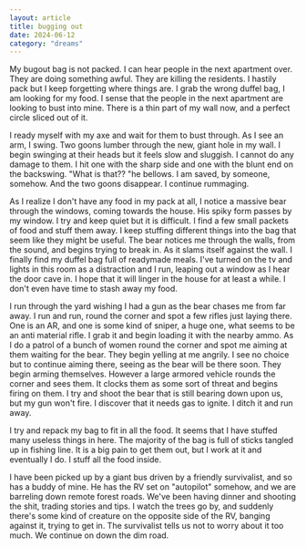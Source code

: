 ```yaml
---
layout: article
title: bugging out
date: 2024-06-12
category: "dreams"
---
```



My bugout bag is not packed. I can hear people in the next apartment over. They are doing something awful. They are killing the residents. 
I hastily pack but I keep forgetting where things are. I grab the wrong duffel bag, I am looking for my food. I sense that the people in the next apartment are looking to bust into mine. There is a thin part of my wall now, and a perfect circle sliced out of it.

I ready myself with my axe and wait for them to bust through. As I see an arm, I swing. Two goons lumber through the new, giant hole in my wall. I begin swinging at their heads but it feels slow and sluggish. I cannot do any damage to them. I hit one with the sharp side and one with the blunt end on the backswing. "What is that?? "he bellows. 
I am saved, by someone, somehow. And the two goons disappear. I continue rummaging.

As I realize I don't have any food in my pack at all, I notice a massive bear through the windows, coming towards the house. His spiky form passes by my window. I try and keep quiet but it is difficult. I find a few small packets of food and stuff them away. I keep stuffing different things into the bag that seem like they might be useful. The bear notices me through the walls, from the sound, and begins trying to break in. 
As it slams itself against the wall. I finally find my duffel bag full of readymade meals. I've turned on the tv and lights in this room as a distraction and I run, leaping out a window as I hear the door cave in. I hope that it will linger in the house for at least a while. I don't even have time to stash away my food.

I run through the yard wishing I had a gun as the bear chases me from far away. 
I run and run, round the corner and spot a few rifles just laying there. One is an AR, and one is some kind of sniper, a huge one, what seems to be an anti material rifle. I grab it and begin loading it with the nearby ammo. As I do a patrol of a bunch of women round the corner and spot me aiming at them waiting for the bear. They begin yelling at me angrily. 
I see no choice but to continue aiming there, seeing as the bear will be there soon. They begin arming themselves. However a large armored vehicle rounds the corner and sees them. It clocks them as some sort of threat and begins firing on them. I try and shoot the bear that is still bearing down upon us, but my gun won't fire. I discover that it needs gas to ignite. I ditch it and run away.

I try and repack my bag to fit in all the food.
It seems that I have stuffed many useless things in here. The majority of the bag is full of sticks tangled up in fishing line. It is a big pain to get them out, but I work at it and eventually I do. I stuff all the food inside.

I have been picked up by a giant bus driven by a friendly survivalist, and so has a buddy of mine. He has the RV set on "autopilot" somehow, and we are barreling down remote forest roads. We've been having dinner and shooting the shit, trading stories and tips. I watch the trees go by, and suddenly there's some kind of creature on the opposite side of the RV, banging against it, trying to get in. The survivalist tells us not to worry about it too much. We continue on down the dim road.